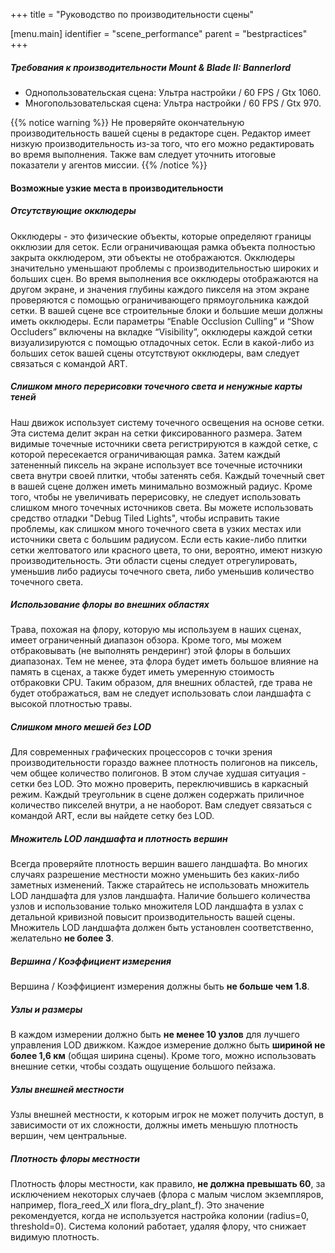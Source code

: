 +++
title = "Руководство по производительности сцены"

[menu.main]
identifier = "scene_performance"
parent = "bestpractices"
+++

##### Требования к производительности  Mount & Blade II: Bannerlord
- Однопользовательская сцена: Ультра настройки / 60 FPS / Gtx 1060.
- Многопользовательская сцена: Ультра настройки / 60 FPS / Gtx 970.

{{% notice warning %}}
Не проверяйте окончательную производительность вашей сцены в редакторе сцен. Редактор имеет низкую производительность из-за того, что его можно редактировать во время выполнения. Также вам следует уточнить итоговые показатели у агентов миссии.
{{% /notice %}}


#### Возможные узкие места в производительности

##### Отсутствующие окклюдеры
Окклюдеры - это физические объекты, которые определяют границы окклюзии для сеток. Если ограничивающая рамка объекта полностью закрыта окклюдером, эти объекты не отображаются. Окклюдеры значительно уменьшают проблемы с производительностью широких и больших сцен. Во время выполнения все окклюдеры отображаются на другом экране, и значения глубины каждого пикселя на этом экране проверяются с помощью ограничивающего прямоугольника каждой сетки. В вашей сцене все строительные блоки и большие меши должны иметь окклюдеры. Если параметры “Enable Occlusion Culling” и “Show Occluders” включены на вкладке “Visibility”, окклюдеры каждой сетки визуализируются с помощью отладочных сеток. Если в какой-либо из больших сеток вашей сцены отсутствуют окклюдеры, вам следует связаться с командой ART.

##### Слишком много перерисовки точечного света и ненужные карты теней
Наш движок использует систему точечного освещения на основе сетки. Эта система делит экран на сетки фиксированного размера. Затем видимые точечные источники света регистрируются в каждой сетке, с которой пересекается ограничивающая рамка. Затем каждый затененный пиксель на экране использует все точечные источники света внутри своей плитки, чтобы затенять себя. Каждый точечный свет в вашей сцене должен иметь минимально возможный радиус. Кроме того, чтобы не увеличивать перерисовку, не следует использовать слишком много точечных источников света. Вы можете использовать средство отладки "Debug Tiled Lights", чтобы исправить такие проблемы, как слишком много точечного света в узких местах или источники света с большим радиусом. Если есть какие-либо плитки сетки желтоватого или красного цвета, то они, вероятно, имеют низкую производительность. Эти области сцены следует отрегулировать, уменьшив либо радиусы точечного света, либо уменьшив количество точечного света.

##### Использование флоры во внешних областях
Трава, похожая на флору, которую мы используем в наших сценах, имеет ограниченный диапазон обзора. Кроме того, мы можем отбраковывать (не выполнять рендеринг) этой флоры в больших диапазонах. Тем не менее, эта флора будет иметь большое влияние на память в сценах, а также будет иметь умеренную стоимость отбраковки CPU. Таким образом, для внешних областей, где трава не будет отображаться, вам не следует использовать слои ландшафта с высокой плотностью травы.

##### Слишком много мешей без LOD
Для современных графических процессоров с точки зрения производительности гораздо важнее плотность полигонов на пиксель, чем общее количество полигонов. В этом случае худшая ситуация - сетки без LOD. Это можно проверить, переключившись в каркасный режим. Каждый треугольник в сцене должен содержать приличное количество пикселей внутри, а не наоборот. Вам следует связаться с командой ART, если вы найдете сетку без LOD.

##### Множитель LOD ландшафта и плотность вершин
Всегда проверяйте плотность вершин вашего ландшафта. Во многих случаях разрешение местности можно уменьшить без каких-либо заметных изменений. Также старайтесь не использовать множитель LOD ландшафта для узлов ландшафта. Наличие большего количества узлов и использование только множителя LOD ландшафта в узлах с детальной кривизной повысит производительность вашей сцены. Множитель LOD ландшафта должен быть установлен соответственно, желательно **не более 3**.

##### Вершина / Коэффициент измерения
Вершина / Коэффициент измерения должны быть **не больше чем 1.8**.

##### Узлы и размеры
В каждом измерении должно быть **не менее 10 узлов** для лучшего управления LOD движком. Каждое измерение должно быть **шириной не более 1,6 км** (общая ширина сцены). Кроме того, можно использовать внешние сетки, чтобы создать ощущение большого пейзажа.

##### Узлы внешней местности
Узлы внешней местности, к которым игрок не может получить доступ, в зависимости от их сложности, должны иметь меньшую плотность вершин, чем центральные.

##### Плотность флоры местности
Плотность флоры местности, как правило, **не должна превышать 60**, за исключением некоторых случаев (флора с малым числом экземпляров, например, flora_reed_X или flora_dry_plant_f). Это значение рекомендуется, когда не используется настройка колонии (radius=0, threshold=0). Система колоний работает, удаляя флору, что снижает видимую плотность.